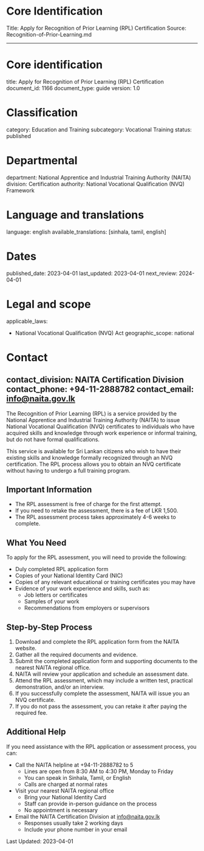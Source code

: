 # Core Identification
Title: Apply for Recognition of Prior Learning (RPL) Certification
Source: Recognition-of-Prior-Learning.md

---
# Core identification
title: Apply for Recognition of Prior Learning (RPL) Certification
document_id: 1166
document_type: guide
version: 1.0

# Classification
category: Education and Training
subcategory: Vocational Training
status: published

# Departmental
department: National Apprentice and Industrial Training Authority (NAITA)
division: Certification
authority: National Vocational Qualification (NVQ) Framework

# Language and translations
language: english
available_translations: [sinhala, tamil, english]

# Dates
published_date: 2023-04-01
last_updated: 2023-04-01
next_review: 2024-04-01

# Legal and scope
applicable_laws:
 - National Vocational Qualification (NVQ) Act
geographic_scope: national

# Contact
contact_division: NAITA Certification Division
contact_phone: +94-11-2888782
contact_email: info@naita.gov.lk
---

The Recognition of Prior Learning (RPL) is a service provided by the National Apprentice and Industrial Training Authority (NAITA) to issue National Vocational Qualification (NVQ) certificates to individuals who have acquired skills and knowledge through work experience or informal training, but do not have formal qualifications.

This service is available for Sri Lankan citizens who wish to have their existing skills and knowledge formally recognized through an NVQ certification. The RPL process allows you to obtain an NVQ certificate without having to undergo a full training program.

## Important Information

- The RPL assessment is free of charge for the first attempt.
- If you need to retake the assessment, there is a fee of LKR 1,500.
- The RPL assessment process takes approximately 4-6 weeks to complete.

## What You Need

To apply for the RPL assessment, you will need to provide the following:

- Duly completed RPL application form
- Copies of your National Identity Card (NIC)
- Copies of any relevant educational or training certificates you may have
- Evidence of your work experience and skills, such as:
    - Job letters or certificates
    - Samples of your work
    - Recommendations from employers or supervisors

## Step-by-Step Process

1. Download and complete the RPL application form from the NAITA website.
2. Gather all the required documents and evidence.
3. Submit the completed application form and supporting documents to the nearest NAITA regional office.
4. NAITA will review your application and schedule an assessment date.
5. Attend the RPL assessment, which may include a written test, practical demonstration, and/or an interview.
6. If you successfully complete the assessment, NAITA will issue you an NVQ certificate.
7. If you do not pass the assessment, you can retake it after paying the required fee.

## Additional Help

If you need assistance with the RPL application or assessment process, you can:

- Call the NAITA helpline at +94-11-2888782 to 5
    - Lines are open from 8:30 AM to 4:30 PM, Monday to Friday
    - You can speak in Sinhala, Tamil, or English
    - Calls are charged at normal rates
- Visit your nearest NAITA regional office
    - Bring your National Identity Card
    - Staff can provide in-person guidance on the process
    - No appointment is necessary
- Email the NAITA Certification Division at info@naita.gov.lk
    - Responses usually take 2 working days
    - Include your phone number in your email

Last Updated: 2023-04-01